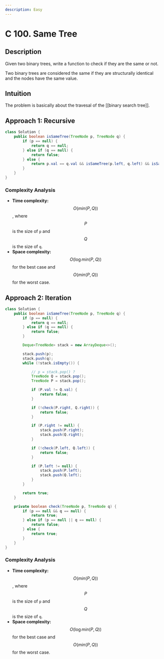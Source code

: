 ```yaml
---
description: Easy
---
```


# C 100. Same Tree

## Description

Given two binary trees, write a function to check if they are the same or not.

Two binary trees are considered the same if they are structurally identical and the nodes have the same value.

## Intuition

The problem is basically about the travesal of the [[binary search tree]].

## Approach 1: Recursive

```java
class Solution {
    public boolean isSameTree(TreeNode p, TreeNode q) {
        if (p == null) {
            return q == null;
        } else if (q == null) {
            return false;
        } else {
            return p.val == q.val && isSameTree(p.left, q.left) && isSameTree(p.right, q.right);
        }
    }
}
```

### Complexity Analysis

* **Time complexity:** $$O(min(P, Q))$$, where $$P$$ is the size of `p` and $$Q$$ is the size of
`q`.
* **Space complexity:** $$O(\log{min(P, Q)})$$ for the best case and $$O(min(P, Q))$$ for the worst
case.

## Approach 2: Iteration

```java
class Solution {
    public boolean isSameTree(TreeNode p, TreeNode q) {
        if (p == null) {
            return q == null;
        } else if (q == null) {
            return false;
        }

        Deque<TreeNode> stack = new ArrayDeque<>();

        stack.push(p);
        stack.push(q);
        while (!stack.isEmpty()) {

            // p = stack.pop() ?
            TreeNode Q = stack.pop();
            TreeNode P = stack.pop();

            if (P.val != Q.val) {
                return false;
            }

            if (!check(P.right, Q.right)) {
                return false;
            }

            if (P.right != null) {
                stack.push(P.right);
                stack.push(Q.right);
            }

            if (!check(P.left, Q.left)) {
                return false;
            }

            if (P.left != null) {
                stack.push(P.left);
                stack.push(Q.left);
            }
        }

        return true;
    }

    private boolean check(TreeNode p, TreeNode q) {
        if (p == null && q == null) {
            return true;
        } else if (p == null || q == null) {
            return false;
        } else {
            return true;
        }
    }
}
```

### Complexity Analysis

* **Time complexity:** $$O(min(P, Q))$$, where $$P$$ is the size of `p` and $$Q$$ is the size of
`q`.
* **Space complexity:** $$O(\log{min(P, Q)})$$ for the best case and $$O(min(P, Q))$$ for the worst
case.
